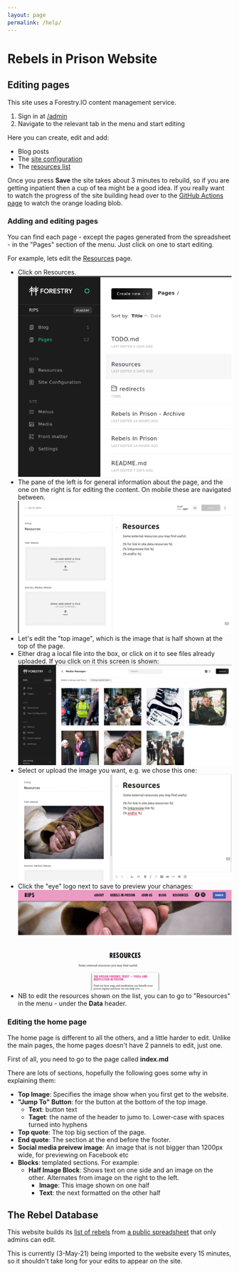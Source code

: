 ```yaml
---
layout: page
permalink: /help/
---
```

# Rebels in Prison Website

## Editing pages

This site uses a Forestry.IO content management service.

1. Sign in at [/admin](https://rebelsinprison.uk/admin)
1. Navigate to the relevant tab in the menu and start editing

Here you can create, edit and add:

* Blog posts
* The [site configuration](https://github.com/joe-irving/RIPS/blob/master/_config.yml)
* The [resources list](https://rebelsinprison.uk/resources/)

Once you press **Save** the site takes about 3 minutes to rebuild,
so if you are getting inpatient then a cup of tea might be a good idea. If you really want to watch the progress of the site building head over to the
[GitHub Actions page](https://github.com/joe-irving/RIPS/actions) to watch the
orange loading blob.

### Adding and editing pages

You can find each page - except the pages generated from the spreadsheet -
in the "Pages" section of the menu. Just click on one to start editing.

For example, lets edit the [Resources](https://rebelsinprison.uk/resources/) page.

* Click on Resources. ![The admin screen showing a list of page](/uploads/help/pages.png)
* The pane of the left is for general information about the page, and the one on the
right is for editing the content. On mobile these are navigated between. ![Resources page screen with 2 panes](/uploads/help/resources-page.png)
* Let's edit the "top image", which is the image that is half shown at the top of
the page.
* Either drag a local file into the box, or click on it to see files already uploaded.
If you click on it this screen is shown: ![Media screen](/uploads/help/media.png)
* Select or upload the image you want, e.g. we chose this one: ![Resources page screen with 2 panes](/uploads/help/resources-page-2.png)
* Click the "eye" logo next to save to preview your chanages: ![Preview of resources page](/uploads/help/resources-preview.png)
* NB to edit the resources shown on the list, you can to go to "Resources" in the
menu - under the **Data** header.


### Editing the home page

The home page is different to all the others, and a little harder to edit. Unlike
the main pages, the home pages doesn't have 2 pannels to edit, just one.

First of all, you need to go to the page called **index.md**

There are lots of sections, hopefully the following goes some why in explaining
them:

* **Top Image**: Specifies the image show when you first get to the website.
* **"Jump To" Button**: for the button at the bottom of the top image.
  * **Text**: button text
  * **Taget**: the name of the header to jumo to. Lower-case with spaces turned
  into hyphens
* **Top quote**: The top big section of the page.
* **End quote**: The section at the end before the footer.
* **Social media preivew image**: An image that is not bigger than 1200px wide,
  for previewing on Facebook etc
* **Blocks**: templated sections. For example:
  * **Half Image Block**: Shows text on one side and an image on the other. Alternates
  from image on the right to the left.
    * **Image**: This image shown on one half
    * **Text**: the next formatted on the other half

## The Rebel Database

This website builds its [list of rebels](https://rebelsinprison.uk/rebels/all/)
from
[a public spreadsheet](https://docs.google.com/spreadsheets/d/1oNfGY6SG0PyZeOg6HLQ18Ul0MYNAR4mdRCrYTKKKhUs/gviz/tq?tqx=out:html&sheet=Website)
that only admins can edit.

This is currently (3-May-21) being imported to the website every 15 minutes,
so it shouldn't take long for your edits to appear on the site.
